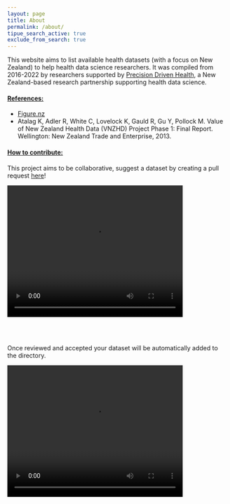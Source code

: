 ```yaml
---
layout: page
title: About
permalink: /about/
tipue_search_active: true
exclude_from_search: true
---
```


<div id="tipue_search_content"></div>

This website aims to list available health datasets (with a focus on New Zealand) to help health data science researchers. It was compiled from 2016-2022 by researchers supported by <a href="https://precisiondrivenhealth.com">Precision Driven Health</a>, a New Zealand-based research partnership supporting health data science.

<h4> <u>References:</u> </h4>

<ul class="post-list">
  <li><a href="http://figure.nz">Figure.nz</a></li>
  <li>Atalag K, Adler R, White C, Lovelock K, Gauld R, Gu Y, Pollock M. Value of New Zealand Health Data (VNZHD) Project Phase 1: Final Report. Wellington: New Zealand Trade and Enterprise, 2013.</li>
</ul>

<h4> <u>How to contribute:</u> </h4>

This project aims to be collaborative, suggest a dataset by creating a pull request [here](https://github.com/precisiondrivenhealth/pdh_data_review/tree/gh-pages/_posts)!

<video controls="controls" width="400" height="300" name="Video Name" src="/assets/hinz_create_pull_request.mov"></video>

<br><br>

Once reviewed and accepted your dataset will be automatically added to the directory.

<video controls="controls" width="400" height="300" name="Video Name" src="/assets/hinz_merge_pull_request.mov"></video>

